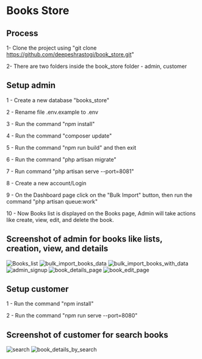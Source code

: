 # Books Store

## Process

1- Clone the project using "git clone https://github.com/deepeshrastogi/book_store.git"

2- There are two folders inside the book_store folder - admin, customer


## Setup admin
1 - Create a new database "books_store"

2 - Rename file .env.example to .env

3 - Run the command "npm install"

4 - Run the command "composer update"

5 - Run the command "npm run build" and then exit

6 - Run the command "php artisan migrate"

7 - Run command "php artisan serve --port=8081"

8 - Create a new account/Login

9 - On the Dashboard page click on the "Bulk Import" button, then run the command "php artisan queue:work"

10 - Now Books list is displayed on the Books page, Admin will take actions like create, view, edit, and delete the book.

## Screenshot of admin for books like lists, creation, view, and details

![Books_list](https://github.com/deepeshrastogi/Packt_Assessment/assets/38438355/9013ed98-7d28-4e20-b35e-d2a7d7490942)
![bulk_import_books_data](https://github.com/deepeshrastogi/Packt_Assessment/assets/38438355/99a531fd-f48e-40c7-88cd-e783536c9ff2)
![bulk_import_books_with_data](https://github.com/deepeshrastogi/Packt_Assessment/assets/38438355/9b1b063d-99dd-4634-ab53-808d3a26f48c)
![admin_signup](https://github.com/deepeshrastogi/Packt_Assessment/assets/38438355/f0811b41-ead0-4e69-819c-116669dc7a10)
![book_details_page](https://github.com/deepeshrastogi/Packt_Assessment/assets/38438355/0b77ca53-1f5a-436d-ba38-55b3239ecfb8)
![book_edit_page](https://github.com/deepeshrastogi/Packt_Assessment/assets/38438355/3fd77f01-4224-40df-a816-5d6113b136a2)



## Setup customer

1 - Run the command "npm install"

2 - Run the command "npm run serve --port=8080"


## Screenshot of customer for search books

![search](https://github.com/deepeshrastogi/Packt_Assessment/assets/38438355/e635773e-a7dc-42b7-b4e4-261065249d75)
![book_details_by_search](https://github.com/deepeshrastogi/Packt_Assessment/assets/38438355/0d064521-6ac0-4a95-83db-06ce229cccac)
